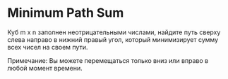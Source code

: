 # Minimum Path Sum

Куб m x n  заполнен неотрицательными числами, найдите путь сверху слева направо в нижний правый угол, который минимизирует сумму всех чисел на своем пути.

Примечание: Вы можете перемещаться только вниз или вправо в любой момент времени.
